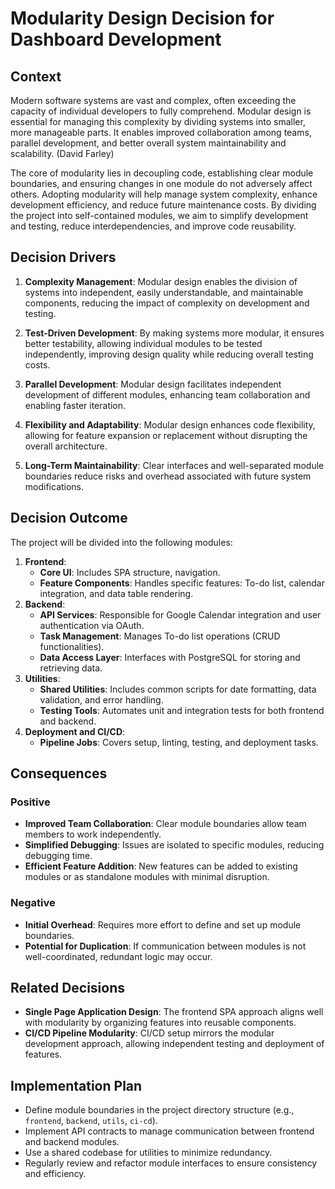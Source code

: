 # Modularity Design Decision for Dashboard Development

## Context
Modern software systems are vast and complex, often exceeding the capacity of individual developers to fully comprehend. Modular design is essential for managing this complexity by dividing systems into smaller, more manageable parts. It enables improved collaboration among teams, parallel development, and better overall system maintainability and scalability. (David Farley)

The core of modularity lies in decoupling code, establishing clear module boundaries, and ensuring changes in one module do not adversely affect others. Adopting modularity will help manage system complexity, enhance development efficiency, and reduce future maintenance costs. By dividing the project into self-contained modules, we aim to simplify development and testing, reduce interdependencies, and improve code reusability.

## Decision Drivers
1. **Complexity Management**: Modular design enables the division of systems into independent, easily understandable, and maintainable components, reducing the impact of complexity on development and testing.

2. **Test-Driven Development**: By making systems more modular, it ensures better testability, allowing individual modules to be tested independently, improving design quality while reducing overall testing costs.

3. **Parallel Development**: Modular design facilitates independent development of different modules, enhancing team collaboration and enabling faster iteration.

4. **Flexibility and Adaptability**: Modular design enhances code flexibility, allowing for feature expansion or replacement without disrupting the overall architecture.

5. **Long-Term Maintainability**: Clear interfaces and well-separated module boundaries reduce risks and overhead associated with future system modifications.


## Decision Outcome
The project will be divided into the following modules:
1. **Frontend**: 
   - **Core UI**: Includes SPA structure, navigation.
   - **Feature Components**: Handles specific features: To-do list, calendar integration, and data table rendering.
2. **Backend**:
   - **API Services**: Responsible for Google Calendar integration and user authentication via OAuth.
   - **Task Management**: Manages To-do list operations (CRUD functionalities).
   - **Data Access Layer**: Interfaces with PostgreSQL for storing and retrieving data.
3. **Utilities**:
   - **Shared Utilities**: Includes common scripts for date formatting, data validation, and error handling.
   - **Testing Tools**: Automates unit and integration tests for both frontend and backend.
4. **Deployment and CI/CD**:
   - **Pipeline Jobs**: Covers setup, linting, testing, and deployment tasks.

## Consequences
### Positive
- **Improved Team Collaboration**: Clear module boundaries allow team members to work independently.
- **Simplified Debugging**: Issues are isolated to specific modules, reducing debugging time.
- **Efficient Feature Addition**: New features can be added to existing modules or as standalone modules with minimal disruption.

### Negative
- **Initial Overhead**: Requires more effort to define and set up module boundaries.
- **Potential for Duplication**: If communication between modules is not well-coordinated, redundant logic may occur.

## Related Decisions
- **Single Page Application Design**: The frontend SPA approach aligns well with modularity by organizing features into reusable components.
- **CI/CD Pipeline Modularity**: CI/CD setup mirrors the modular development approach, allowing independent testing and deployment of features.

## Implementation Plan
- Define module boundaries in the project directory structure (e.g., `frontend`, `backend`, `utils`, `ci-cd`).
- Implement API contracts to manage communication between frontend and backend modules.
- Use a shared codebase for utilities to minimize redundancy.
- Regularly review and refactor module interfaces to ensure consistency and efficiency.
